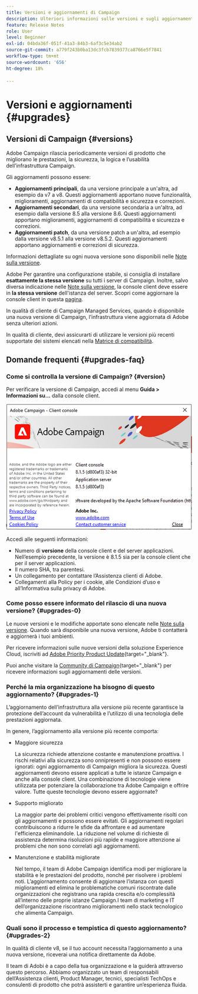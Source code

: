 ```yaml
---
title: Versioni e aggiornamenti di Campaign
description: Ulteriori informazioni sulle versioni e sugli aggiornamenti di Campaign
feature: Release Notes
role: User
level: Beginner
exl-id: 04bda36f-051f-41a3-84b3-6af3c5e34ab2
source-git-commit: a779f243b0ba13dc3fcb7839377ca8766e5f7841
workflow-type: tm+mt
source-wordcount: '656'
ht-degree: 18%

---
```


# Versioni e aggiornamenti {#upgrades}

## Versioni di Campaign {#versions}

Adobe Campaign rilascia periodicamente versioni di prodotto che migliorano le prestazioni, la sicurezza, la logica e l’usabilità dell’infrastruttura Campaign.

Gli aggiornamenti possono essere:

* **Aggiornamenti principali**, da una versione principale a un&#39;altra, ad esempio da v7 a v8. Questi aggiornamenti apportano nuove funzionalità, miglioramenti, aggiornamenti di compatibilità e sicurezza e correzioni.
* **Aggiornamenti secondari**, da una versione secondaria a un&#39;altra, ad esempio dalla versione 8.5 alla versione 8.6. Questi aggiornamenti apportano miglioramenti, aggiornamenti di compatibilità e sicurezza e correzioni.
* **Aggiornamenti patch**, da una versione patch a un&#39;altra, ad esempio dalla versione v8.5.1 alla versione v8.5.2. Questi aggiornamenti apportano aggiornamenti e correzioni di sicurezza.

Informazioni dettagliate su ogni nuova versione sono disponibili nelle [Note sulla versione](release-notes.md).

Adobe Per garantire una configurazione stabile, si consiglia di installare **esattamente la stessa versione** su tutti i server di Campaign. Inoltre, salvo diversa indicazione nelle [Note sulla versione](release-notes.md), la console client deve essere in **la stessa versione** dell&#39;istanza del server. Scopri come aggiornare la console client in questa [pagina](../start/connect.md#upgrade-ac-console).

In qualità di cliente di Campaign Managed Services, quando è disponibile una nuova versione di Campaign, l’infrastruttura viene aggiornata di Adobe senza ulteriori azioni.

In qualità di cliente, devi assicurarti di utilizzare le versioni più recenti supportate dei sistemi elencati nella [Matrice di compatibilità](compatibility-matrix.md).


## Domande frequenti {#upgrades-faq}

### Come si controlla la versione di Campaign? {#version}

Per verificare la versione di Campaign, accedi al menu **Guida > Informazioni su...** dalla console client.

![](assets/ac-version.png)

Accedi alle seguenti informazioni:

* Numero di **versione** della console client e del server applicazioni. Nell’esempio precedente, la versione è 8.1.5 sia per la console client che per il server applicazioni.
* Il numero SHA, tra parentesi.
* Un collegamento per contattare l’Assistenza clienti di Adobe.
* Collegamenti alla Policy per i cookie, alle Condizioni d’uso e all’Informativa sulla privacy di Adobe.

### Come posso essere informato del rilascio di una nuova versione? {#upgrades-0}

Le nuove versioni e le modifiche apportate sono elencate nelle [Note sulla versione](release-notes.md). Quando sarà disponibile una nuova versione, Adobe ti contatterà e aggiornerà i tuoi ambienti.

Per ricevere informazioni sulle nuove versioni della soluzione Experience Cloud, iscriviti ad [Adobe Priority Product Update](https://www.adobe.com/it/subscription/priority-product-update.html){target="_blank"}.

Puoi anche visitare la [Community di Campaign](https://experienceleaguecommunities.adobe.com/t5/custom/page/page-id/Community-TopicsPage?style=all&amp;sort=date&amp;order=desc&amp;filters=adobe-campaign-classic-community&amp;topic=Campaign+v8){target="_blank"} per ricevere informazioni sugli aggiornamenti delle versioni.


### Perché la mia organizzazione ha bisogno di questo aggiornamento? {#upgrades-1}

L’aggiornamento dell’infrastruttura alla versione più recente garantisce la protezione dell’account da vulnerabilità e l’utilizzo di una tecnologia delle prestazioni aggiornata.

In genere, l’aggiornamento alla versione più recente comporta:

* Maggiore sicurezza

  La sicurezza richiede attenzione costante e manutenzione proattiva. I rischi relativi alla sicurezza sono onnipresenti e non possono essere ignorati: ogni aggiornamento di Campaign migliora la sicurezza. Questi aggiornamenti devono essere applicati a tutte le istanze Campaign e anche alla console client. Una combinazione di tecnologie viene utilizzata per potenziare la collaborazione tra Adobe Campaign e offrire valore. Tutte queste tecnologie devono essere aggiornate?

* Supporto migliorato

  La maggior parte dei problemi critici vengono effettivamente risolti con gli aggiornamenti e possono essere evitati. Gli aggiornamenti regolari contribuiscono a ridurre le sfide da affrontare e ad aumentare l&#39;efficienza eliminandole. La riduzione nel volume di richieste di assistenza determina risoluzioni più rapide e maggiore attenzione ai problemi che non sono correlati agli aggiornamenti.


* Manutenzione e stabilità migliorate

  Nel tempo, il team di Adobe Campaign identifica modi per migliorare la stabilità e le prestazioni del prodotto, nonché per risolvere i problemi noti. L’aggiornamento consente di aggiornare l’istanza con questi miglioramenti ed elimina le problematiche comuni riscontrate dalle organizzazioni che registrano una rapida crescita e/o complessità all’interno delle proprie istanze Campaign.I team di marketing e IT dell’organizzazione riscontrano miglioramenti nello stack tecnologico che alimenta Campaign.


### Quali sono il processo e tempistica di questo aggiornamento? {#upgrades-2}

In qualità di cliente v8, se il tuo account necessita l’aggiornamento a una nuova versione, riceverai una notifica direttamente da Adobe.

Il team di Adobi è a capo della tua organizzazione e la guiderà attraverso questo percorso. Abbiamo organizzato un team di responsabili dell’Assistenza clienti, Product Manager, tecnici, specialisti TechOps e consulenti di prodotto che potrà assisterti e garantire un’esperienza fluida.
